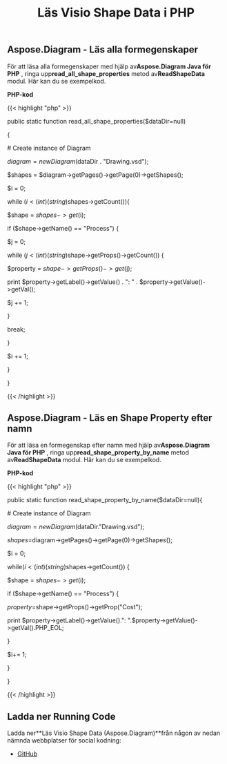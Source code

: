 ﻿---
title: Läs Visio Shape Data i PHP
type: docs
weight: 50
url: /sv/java/read-visio-shape-data-in-php/
---
## **Aspose.Diagram - Läs alla formegenskaper**
 För att läsa alla formegenskaper med hjälp av**Aspose.Diagram Java för PHP** , ringa upp**read_all_shape_properties** metod av**ReadShapeData** modul. Här kan du se exempelkod.

**PHP-kod**

{{< highlight "php" >}}

 public static function read_all_shape_properties($dataDir=null)

{

\# Create instance of Diagram

$diagram = new Diagram($dataDir . "Drawing.vsd");

$shapes = $diagram->getPages()->getPage(0)->getShapes();

$i = 0;

while ($i <(int)(string)$shapes->getCount()){

$shape = $shapes->get($i);

if ($shape->getName() == "Process") {

$j = 0;

while ($j<(int)(string)$shape->getProps()->getCount()) {

$property = $shape->getProps()->get($j);

print $property->getLabel()->getValue() . ": " . $property->getValue()->getVal();

$j += 1;

}

break;

}

$i += 1;

}

}

{{< /highlight >}}
## **Aspose.Diagram - Läs en Shape Property efter namn**
 För att läsa en formegenskap efter namn med hjälp av**Aspose.Diagram Java för PHP** , ringa upp**read_shape_property_by_name** metod av**ReadShapeData** modul. Här kan du se exempelkod.

**PHP-kod**

{{< highlight "php" >}}

 public static function read_shape_property_by_name($dataDir=null){

\# Create instance of Diagram

$diagram=new Diagram($dataDir."Drawing.vsd");

$shapes=$diagram->getPages()->getPage(0)->getShapes();

$i = 0;

while($i<(int)(string)$shapes->getCount()) {

$shape = $shapes->get($i);

if ($shape->getName() == "Process") {

$property=$shape->getProps()->getProp("Cost");

print $property->getLabel()->getValue().": ".$property->getValue()->getVal().PHP_EOL;

}

$i+= 1;

}

}

{{< /highlight >}}
## **Ladda ner Running Code**
 Ladda ner**Läs Visio Shape Data (Aspose.Diagram)**från någon av nedan nämnda webbplatser för social kodning:

- [GitHub](https://github.com/asposediagram/Aspose.Diagram-for-Java/blob/master/Plugins/Aspose_Diagram_Java_for_PHP/src/aspose/diagram/WorkingwithShapes/ReadShapeData.php)
